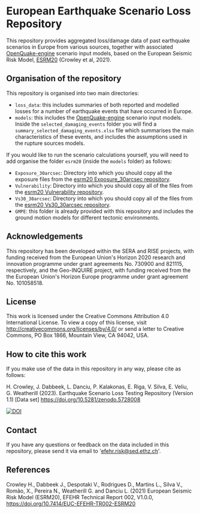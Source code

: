 # European Earthquake Scenario Loss Repository 

This repository provides aggregated loss/damage data  of past earthquake scenarios in Europe from various sources, together with associated [OpenQuake-engine](https://github.com/gem/oq-engine) scenario input models, based on the European Seismic Risk Model, [ESRM20](https://gitlab.seismo.ethz.ch/efehr/esrm20) (Crowley et al, 2021). 


## Organisation of the repository 

This repository is organised into two main directories:
- `loss_data`: this includes summaries of both reported and modelled losses for a number of earthquake events that have occurred in Europe.
- `models`: this includes the [OpenQuake-engine](https://github.com/gem/oq-engine) scenario input models. Inside the `selected_damaging_events` folder you will find a `summary_selected_damaging_events.xlsx` file which summarises the main characteristics of these events, and includes the assumptions used in the rupture sources models.  

If you would like to run the scenario calculations yourself, you will need to add organise the folder `esrm20` (inside the `models` folder) as follows:
- `Exposure_30arcsec`: Directory into which you should copy all the exposure files from the [esrm20 Exposure_30arcsec repository](https://gitlab.seismo.ethz.ch/efehr/esrm20/-/tree/main/Exposure_30arcsec).
- `Vulnerability`: Directory into which you should copy all of the files from the [esrm20 Vulnerability repository](https://gitlab.seismo.ethz.ch/efehr/esrm20/-/tree/main/Vulnerability).
- `Vs30_30arcsec`: Directory into which you should copy all of the files from the [esrm20 Vs30_30arcsec repository](https://gitlab.seismo.ethz.ch/efehr/esrm20/-/tree/main/Vs30_30arcsec).
- `GMPE`: this folder is already provided with this repository and includes the ground motion models for different tectonic environments.

## Acknowledgements

This repository has been developed within the SERA and RISE projects, with funding
received from the European Union's Horizon 2020 research and innovation programme under
grant agreements No. 730900 and 821115, respectively, and the Geo-INQUIRE project, with funding received from the the European Union's Horizon Europe programme under grant agreement No. 101058518.

## License 

This work is licensed under the Creative Commons Attribution 4.0 International License. 
To view a copy of this license, visit http://creativecommons.org/licenses/by/4.0/ or 
send a letter to Creative Commons, PO Box 1866, Mountain View, CA 94042, USA.

## How to cite this work


If you make use of the data in this repository in any way, please cite as follows:

H. Crowley, J. Dabbeek, L. Danciu, P. Kalakonas, E. Riga, V. Silva, E. Veliu, G. Weatherill (2023). 
Earthquake Scenario Loss Testing Repository (Version 1.1) [Data set] https://doi.org/10.5281/zenodo.5728008

[![DOI](https://zenodo.org/badge/DOI/10.5281/zenodo.5728008.svg)](https://doi.org/10.5281/zenodo.5728008)


## Contact

If you have any questions or feedback on the data included in this repository, please send it via email to 'efehr.risk@sed.ethz.ch'.

## References

Crowley H., Dabbeek J., Despotaki V., Rodrigues D., Martins L., Silva V., Romão, X., Pereira N., Weatherill G. and Danciu L. (2021) European Seismic Risk Model (ESRM20), EFEHR Technical Report 002, V1.0.0, https://doi.org/10.7414/EUC-EFEHR-TR002-ESRM20